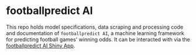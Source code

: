 # footballpredict AI

This repo holds model specifications, data scraping and processing code and documentation of `footballpredict AI`, a machine learning framework for predicting football games' winning odds. It can be interacted with via the [footballpredict AI Shiny App](https://michaloleszak.shinyapps.io/footballpredict/).
